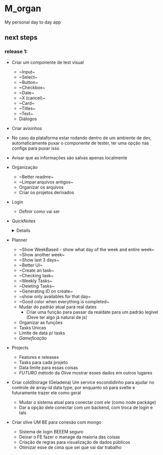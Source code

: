 # M_organ
My personal day to day app

## next steps

### release 1:
- Criar um componente de test visual
    - ~Input~
    - ~Select~
    - ~Button~
    - ~Checkbox~
    - ~Date~
    - ~X (cancel)~
    - ~Card~
    - ~Titles~
    - ~Text~
    - Diálogos

- Criar avisinhos

- No caso da plataforma estar rodando dentro de um ambiente de dev, automaticamente puxar o componente de tester, ter uma opção nas configs para puxar isso

- Avisar que as informações são salvas apenas localmente

- Organização
    - ~Better readme~
    - ~Limpar arquivos antigos~
    - Organizar os arquivos
    - Criar os projetos derivados

- Login
    - Definir como vai ser

- QuickNotes
    <details>
    -~ Object Reading Navbar~
    -~ Changing selected~
    -~ Replicating change in main screen~
    -~ Different notes~
    -~ Organization ~
    -~Salvar o HTML atual~
    -~Get caret position every change (https://jsfiddle.net/TjXEG/900/)~
        - ~BUG Quando tem uma line vazia isso só n funciona~
    - ~Organização~
    - ~Loop por cada elemento~
    - ~Marcar a posição atual do caret~
    - ~Passar de html para texto simples, guardar isso~
    - ~Jogar as classes CSS~
    - ~Limpar as classes que não existem mais~
    - ~Change caret position (https://jsfiddle.net/vgmbdpa5/10/) to the marked~
        - ~BUG Só muda para o final da linha >>> mirar p/ dentro do elemento de texto~
    - ~Executar on start~
    - ~Não deixar sub repetir~
    - ~Só executar a função na linha atual~
    - ~Quando deleta o botão de adicionar some~
    - ~Postar as informações só a cada x segundos~
    - ~Criar novos folders e textos~
    
    - UX/UI
    - Salvar a última data de modificação
    - Separar o quando o elemento é um sub repetido
    </details>


- Planner
    - ~Show WeekBased - show what day of the week and entire week~
    - ~Show another week~
    - ~Show last 3 days~
    - ~Better UI~
    - ~Create an task~
    - ~Checking task~
    - ~Weekly Tasks~
    - ~Deleting Tasks~
    - ~Generating ID on create~
    - ~show only availables for that day~
    - ~Good color when everything is completed~
    - Mudar do padrão atual para real dates
        - Criar uma função para passar da realdate para um padrão legível (Deve ter algo já natural de js)
    - Organizar as funções
    - Tasks Unicas
    - Limite de data p/ tasks
    - *Gameficação*

- Projects
    - Features e releases
    - Tasks para cada projeto
    - Data limite para essas coisas
    - *FUTURO* método da Olive mostrar esses dados em outros lugares
    
- Criar coldStorage (Geladeira)
    Um service escondidinho para ajudar no controle de array-id data type, por enquanto só para svelte e futuramente trazer ele como geral
    - Mudar o sistema atual para conectar com ele (como node package)
    - Dar a opção dele conectar com um backend, com troca de login e tals

- Criar olive
    UM BE para conexão com mongo
    - Sistema de login BEEEM seguro
    - Deixar o FE fazer o manage da maioria das coisas
    - Criação de regras para visualização de dados públicos
    - Otimizar esse de cima que sei que vai dar trabalho